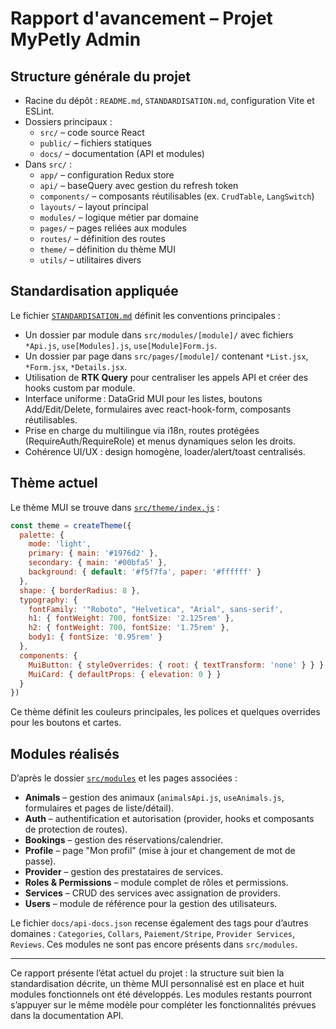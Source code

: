 # Rapport d'avancement – Projet MyPetly Admin

## Structure générale du projet

- Racine du dépôt : `README.md`, `STANDARDISATION.md`, configuration Vite et ESLint.
- Dossiers principaux :
  - `src/` – code source React
  - `public/` – fichiers statiques
  - `docs/` – documentation (API et modules)
- Dans `src/` :
  - `app/` – configuration Redux store
  - `api/` – baseQuery avec gestion du refresh token
  - `components/` – composants réutilisables (ex. `CrudTable`, `LangSwitch`)
  - `layouts/` – layout principal
  - `modules/` – logique métier par domaine
  - `pages/` – pages reliées aux modules
  - `routes/` – définition des routes
  - `theme/` – définition du thème MUI
  - `utils/` – utilitaires divers

## Standardisation appliquée

Le fichier [`STANDARDISATION.md`](../STANDARDISATION.md) définit les conventions principales :

- Un dossier par module dans `src/modules/[module]/` avec fichiers `*Api.js`, `use[Modules].js`, `use[Module]Form.js`.
- Un dossier par page dans `src/pages/[module]/` contenant `*List.jsx`, `*Form.jsx`, `*Details.jsx`.
- Utilisation de **RTK Query** pour centraliser les appels API et créer des hooks custom par module.
- Interface uniforme : DataGrid MUI pour les listes, boutons Add/Edit/Delete, formulaires avec react-hook-form, composants réutilisables.
- Prise en charge du multilingue via i18n, routes protégées (RequireAuth/RequireRole) et menus dynamiques selon les droits.
- Cohérence UI/UX : design homogène, loader/alert/toast centralisés.

## Thème actuel

Le thème MUI se trouve dans [`src/theme/index.js`](../src/theme/index.js) :

```javascript
const theme = createTheme({
  palette: {
    mode: 'light',
    primary: { main: '#1976d2' },
    secondary: { main: '#00bfa5' },
    background: { default: '#f5f7fa', paper: '#ffffff' }
  },
  shape: { borderRadius: 8 },
  typography: {
    fontFamily: '"Roboto", "Helvetica", "Arial", sans-serif',
    h1: { fontWeight: 700, fontSize: '2.125rem' },
    h2: { fontWeight: 700, fontSize: '1.75rem' },
    body1: { fontSize: '0.95rem' }
  },
  components: {
    MuiButton: { styleOverrides: { root: { textTransform: 'none' } } },
    MuiCard: { defaultProps: { elevation: 0 } }
  }
})
```

Ce thème définit les couleurs principales, les polices et quelques overrides pour les boutons et cartes.

## Modules réalisés

D’après le dossier [`src/modules`](../src/modules) et les pages associées :

- **Animals** – gestion des animaux (`animalsApi.js`, `useAnimals.js`, formulaires et pages de liste/détail).
- **Auth** – authentification et autorisation (provider, hooks et composants de protection de routes).
- **Bookings** – gestion des réservations/calendrier.
- **Profile** – page "Mon profil" (mise à jour et changement de mot de passe).
- **Provider** – gestion des prestataires de services.
- **Roles & Permissions** – module complet de rôles et permissions.
- **Services** – CRUD des services avec assignation de providers.
- **Users** – module de référence pour la gestion des utilisateurs.

Le fichier `docs/api-docs.json` recense également des tags pour d’autres domaines : `Categories`, `Collars`, `Paiement/Stripe`, `Provider Services`, `Reviews`. Ces modules ne sont pas encore présents dans `src/modules`.

---

Ce rapport présente l’état actuel du projet : la structure suit bien la standardisation décrite, un thème MUI personnalisé est en place et huit modules fonctionnels ont été développés. Les modules restants pourront s’appuyer sur le même modèle pour compléter les fonctionnalités prévues dans la documentation API.
